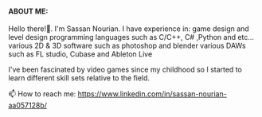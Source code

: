 #### ABOUT ME:
Hello there!👋. I'm Sassan Nourian.
I have experience in:
game design and level design
programming languages such as C/C++, C# ,Python and etc...
various 2D & 3D software such as photoshop and blender
various DAWs such as FL studio, Cubase and Ableton Live

I've been fascinated by video games since my childhood so I started to learn different skill sets relative to the field.

📫 How to reach me:
https://www.linkedin.com/in/sassan-nourian-aa057128b/
<!--
- 🔭 I’m currently working on ...
- 🌱 I’m currently learning ...
- 👯 I’m looking to collaborate on ...
- 🤔 I’m looking for help with ...
- 💬 Ask me about ...
-  ...
- 😄 Pronouns: ...
- ⚡ Fun fact: ...
-->
